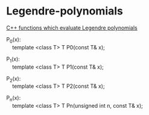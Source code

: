 Legendre-polynomials
====================

<a href="http://www.storage-b.com/math-numerical-analysis/18">C++ functions which evaluate Legendre polynomials</a>

P<sub>0</sub>(x):<br />
&nbsp;&nbsp;&nbsp;&nbsp;template &lt;class T&gt; T P0(const T& x);

P<sub>1</sub>(x):<br />
&nbsp;&nbsp;&nbsp;&nbsp;template &lt;class T&gt; T P1(const T& x);

P<sub>2</sub>(x):<br />
&nbsp;&nbsp;&nbsp;&nbsp;template &lt;class T&gt; T P2(const T& x);

P<sub>n</sub>(x):<br />
&nbsp;&nbsp;&nbsp;&nbsp;template &lt;class T&gt; T Pn(unsigned int n, const T& x);
